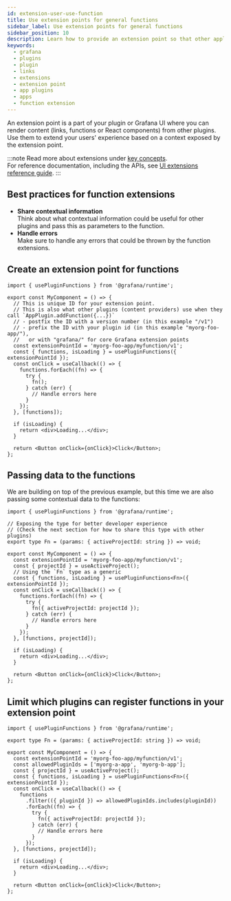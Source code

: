 ```yaml
---
id: extension-user-use-function
title: Use extension points for general functions
sidebar_label: Use extension points for general functions
sidebar_position: 10
description: Learn how to provide an extension point so that other applications can contribute their extensions.
keywords:
  - grafana
  - plugins
  - plugin
  - links
  - extensions
  - extension point
  - app plugins
  - apps
  - function extension
---
```


An extension point is a part of your plugin or Grafana UI where you can render content (links, functions or React components) from other plugins. Use them to extend your users' experience based on a context exposed by the extension point.

:::note
Read more about extensions under [key concepts](../../how-to-guides/ui-extensions/ui-extensions.md). <br />
For reference documentation, including the APIs, see [UI extensions reference guide](../../reference/ui-extensions-reference).
:::

## Best practices for function extensions

- **Share contextual information** <br /> Think about what contextual information could be useful for other plugins and pass this as parameters to the function.
- **Handle errors** <br /> Make sure to handle any errors that could be thrown by the function extensions.

## Create an extension point for functions

```tsx
import { usePluginFunctions } from '@grafana/runtime';

export const MyComponent = () => {
  // This is unique ID for your extension point.
  // This is also what other plugins (content providers) use when they call `AppPlugin.addFunction({...})`
  // - postfix the ID with a version number (in this example "/v1")
  // - prefix the ID with your plugin id (in this example "myorg-foo-app/"),
  //   or with "grafana/" for core Grafana extension points
  const extensionPointId = 'myorg-foo-app/myfunction/v1';
  const { functions, isLoading } = usePluginFunctions({ extensionPointId });
  const onClick = useCallback(() => {
    functions.forEach((fn) => {
      try {
        fn();
      } catch (err) {
        // Handle errors here
      }
    });
  }, [functions]);

  if (isLoading) {
    return <div>Loading...</div>;
  }

  return <Button onClick={onClick}>Click</Button>;
};
```

## Passing data to the functions

We are building on top of the previous example, but this time we are also passing some contextual data to the functions:

```tsx
import { usePluginFunctions } from '@grafana/runtime';

// Exposing the type for better developer experience
// (Check the next section for how to share this type with other plugins)
export type Fn = (params: { activeProjectId: string }) => void;

export const MyComponent = () => {
  const extensionPointId = 'myorg-foo-app/myfunction/v1';
  const { projectId } = useActiveProject();
  // Using the `Fn` type as a generic
  const { functions, isLoading } = usePluginFunctions<Fn>({ extensionPointId });
  const onClick = useCallback(() => {
    functions.forEach((fn) => {
      try {
        fn({ activeProjectId: projectId });
      } catch (err) {
        // Handle errors here
      }
    });
  }, [functions, projectId]);

  if (isLoading) {
    return <div>Loading...</div>;
  }

  return <Button onClick={onClick}>Click</Button>;
};
```

## Limit which plugins can register functions in your extension point

```tsx
import { usePluginFunctions } from '@grafana/runtime';

export type Fn = (params: { activeProjectId: string }) => void;

export const MyComponent = () => {
  const extensionPointId = 'myorg-foo-app/myfunction/v1';
  const allowedPluginIds = ['myorg-a-app', 'myorg-b-app'];
  const { projectId } = useActiveProject();
  const { functions, isLoading } = usePluginFunctions<Fn>({ extensionPointId });
  const onClick = useCallback(() => {
    functions
      .filter(({ pluginId }) => allowedPluginIds.includes(pluginId))
      .forEach((fn) => {
        try {
          fn({ activeProjectId: projectId });
        } catch (err) {
          // Handle errors here
        }
      });
  }, [functions, projectId]);

  if (isLoading) {
    return <div>Loading...</div>;
  }

  return <Button onClick={onClick}>Click</Button>;
};
```
